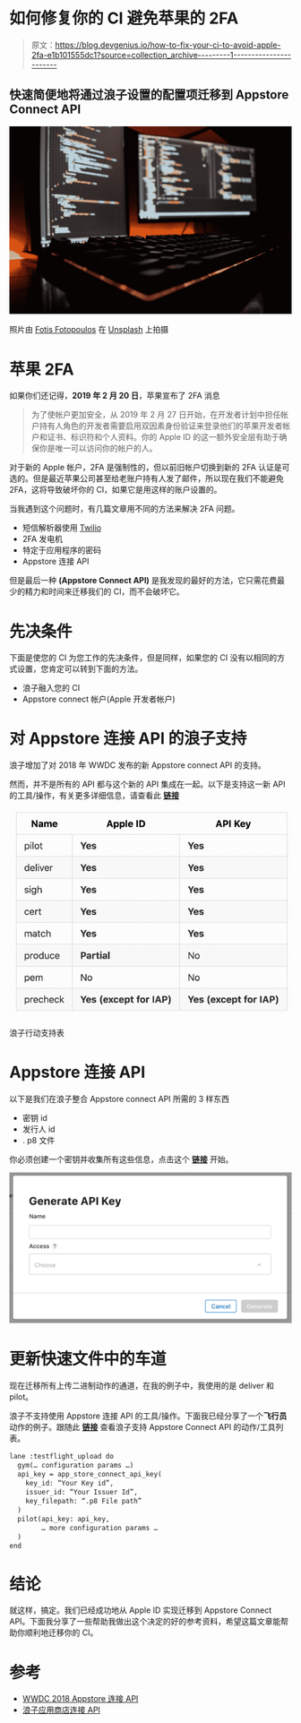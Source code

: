 # 如何修复你的 CI 避免苹果的 2FA

> 原文：<https://blog.devgenius.io/how-to-fix-your-ci-to-avoid-apple-2fa-e1b101555dc1?source=collection_archive---------1----------------------->

## 快速简便地将通过浪子设置的配置项迁移到 Appstore Connect API

![](img/842f8f1c470af35c73b5a53d9c020bde.png)

照片由 [Fotis Fotopoulos](https://unsplash.com/@ffstop?utm_source=medium&utm_medium=referral) 在 [Unsplash](https://unsplash.com?utm_source=medium&utm_medium=referral) 上拍摄

# 苹果 2FA

如果你们还记得，**2019 年 2 月 20 日**，苹果宣布了 2FA 消息

> 为了使帐户更加安全，从 2019 年 2 月 27 日开始，在开发者计划中担任帐户持有人角色的开发者需要启用双因素身份验证来登录他们的苹果开发者帐户和证书、标识符和个人资料。你的 Apple ID 的这一额外安全层有助于确保你是唯一可以访问你的帐户的人。

对于新的 Apple 帐户，2FA 是强制性的，但以前旧帐户切换到新的 2FA 认证是可选的。但是最近苹果公司甚至给老账户持有人发了邮件，所以现在我们不能避免 2FA，这将导致破坏你的 CI，如果它是用这样的账户设置的。

当我遇到这个问题时，有几篇文章用不同的方法来解决 2FA 问题。

*   短信解析器使用 [Twilio](https://www.twilio.com)
*   2FA 发电机
*   特定于应用程序的密码
*   Appstore 连接 API

但是最后一种 **(Appstore Connect API)** 是我发现的最好的方法，它只需花费最少的精力和时间来迁移我们的 CI，而不会破坏它。

# 先决条件

下面是使您的 CI 为您工作的先决条件，但是同样，如果您的 CI 没有以相同的方式设置，您肯定可以转到下面的方法。

*   浪子融入您的 CI
*   Appstore connect 帐户(Apple 开发者帐户)

# 对 Appstore 连接 API 的浪子支持

浪子增加了对 2018 年 WWDC 发布的新 Appstore connect API 的支持。

然而，并不是所有的 API 都与这个新的 API 集成在一起。以下是支持这一新 API 的工具/操作，有关更多详细信息，请查看此 [**链接**](https://docs.fastlane.tools/app-store-connect-api/)

![](img/460fccd84124b7a68affc543fe815be6.png)

浪子行动支持表

# Appstore 连接 API

以下是我们在浪子整合 Appstore connect API 所需的 3 样东西

*   密钥 id
*   发行人 id
*   . p8 文件

你必须创建一个密钥并收集所有这些信息，点击这个 [**链接**](https://appstoreconnect.apple.com/access/api/new) 开始。

![](img/a060ddead2dc5296949dc416513b9b83.png)

# 更新快速文件中的车道

现在迁移所有上传二进制动作的通道，在我的例子中，我使用的是 deliver 和 pilot。

浪子不支持使用 Appstore 连接 API 的工具/操作。下面我已经分享了一个**飞行员**动作的例子。跟随此 [**链接**](https://docs.fastlane.tools/app-store-connect-api/) 查看浪子支持 Appstore Connect API 的动作/工具列表。

```
lane :testflight_upload do
  gym(… configuration params …)
  api_key = app_store_connect_api_key(
    key_id: “Your Key id”,
    issuer_id: “Your Issuer Id”,
    key_filepath: “.p8 File path”
  )
  pilot(api_key: api_key, 
        … more configuration params …
  )
end
```

# 结论

就这样，搞定。我们已经成功地从 Apple ID 实现迁移到 Appstore Connect API。下面我分享了一些帮助我做出这个决定的好的参考资料，希望这篇文章能帮助你顺利地迁移你的 CI。

# 参考

*   [WWDC 2018 Appstore 连接 API](https://developer.apple.com/videos/play/wwdc2018/303/)
*   [浪子应用商店连接 API](https://docs.fastlane.tools/app-store-connect-api/)